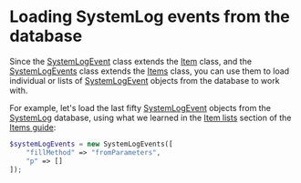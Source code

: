 # Loading SystemLog events from the database

Since the [SystemLogEvent](../../reference/core-classes/systemlogevent/) class extends the [Item](../../reference/core-classes/item/) class, and the [SystemLogEvents](../../reference/core-classes/systemlogevents.md) class extends the [Items](../../reference/core-classes/items/) class, you can use them to load individual or lists of [SystemLogEvent](../../reference/core-classes/systemlogevent/) objects from the database to work with.

For example, let's load the last fifty [SystemLogEvent](../../reference/core-classes/systemlogevent/) objects from the [SystemLog](../../reference/core-modules/systemlog/) database, using what we learned in the [Item lists](../items-guide/item-lists.md) section of the [Items guide](../items-guide/):

```php
$systemLogEvents = new SystemLogEvents([
    "fillMethod" => "fromParameters",
    "p" => []
]);
```

